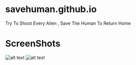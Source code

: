 # savehuman.github.io
Try To Shoot Every Alien , Save The Human To Return Home 

# ScreenShots 
![alt text](https://raw.githubusercontent.com/devotmane/savehuman.github.io/master/screenshots/scenemain.png)
![alt text](https://raw.githubusercontent.com/devotmane/savehuman.github.io/master/screenshots/sceneover.png)
